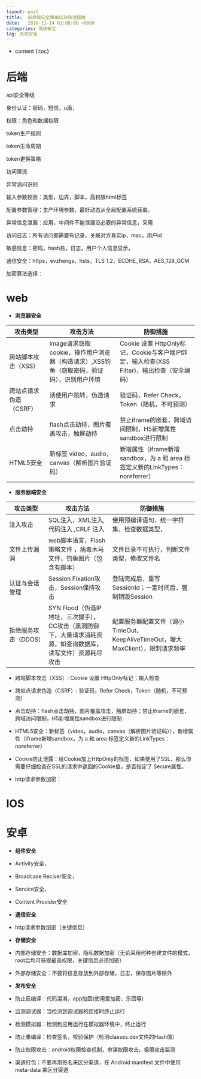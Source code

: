 ```yaml
---
layout: post
title:  前后端安全策略以及防治措施
date:   2016-11-14 01:08:00 +0800
categories: 系统安全
tag: 系统安全
---
```


* content
{:toc}

后端
=======================================

api安全等级

身份认证：密码，短信，u盾，

权限：角色和数据权限

token生产规则

token生命周期

token更换策略

访问限流

异常访问识别

输入参数校验：类型，边界，脚本，高权限html标签

配置参数管理：生产环境参数，最好动态从全局配置系统获取。

异常信息泄漏：应用，中间件不能泄漏没必要的异常信息，采用

访问日志：所有访问都需要有记录，关联对方真实ip，mac，用户id

敏感信息：密码，hash盐，日志，用户个人信息显示，

通信安全：https，evzhengs，hsts，TLS 1.2，ECDHE_RSA，AES_128_GCM

加密算法选择：

web
=======================================
- **浏览器安全**


 攻击类型          |     攻击方法        |     防御措施
----------        | ----------------  | ------------------  
跨站脚本攻击（XSS） | image请求窃取cookie，操作用户浏览器（构造请求）,XSS钓鱼（窃取密码，验证码），识别用户环境   | Cookie 设置 HttpOnly标记，Cookie与客户端IP绑定，输入检查(XSS Filter)，输出检查（安全编码）
跨站点请求伪造（CSRF）| 诱使用户跳转，伪造请求   | 验证码，Refer Check，Token（随机，不可预测）
点击劫持 | flash点击劫持，图片覆盖攻击，触屏劫持 | 禁止iframe的嵌套，跨域访问限制，H5新增属性sandbox进行限制
HTML5安全 | 新标签 video，audio，canvas（解析图片验证码）| 新增属性（iframe新增sandbox，为 a 和 area 标签定义新的LinkTypes： noreferrer）

- **服务器端安全**

 攻击类型         |     攻击方法        |     防御措施
----------       | ----------------  | ------------------  
注入攻击  |  SQL注入，XML注入,代码注入 ,CRLF 注入 | 使用预编译语句，统一字符集，检查数据类型，
文件上传漏洞 | web脚本语言，Flash策略文件 ，病毒木马文件，钓鱼图片（包含有脚本） | 文件目录不可执行，判断文件类型，修改文件名
认证与会话管理 | Session Fixation攻击，Session保持攻击 | 登陆完成后，重写SessionId；一定时间后，强制销毁Session
拒绝服务攻击（DDOS） |SYN Flood（伪造IP地址，三次握手），CC攻击（黑洞防御下，大量请求消耗资源，如查询数据库，读写文件）资源耗尽攻击 | 配置服务器配置文件（调小TimeOut、KeepAliveTimeOut，增大MaxClient），限制请求频率

 - 跨站脚本攻击（XSS）: Cookie 设置 HttpOnly标记；输入检查
 - 跨站点请求伪造（CSRF）:  验证码，Refer Check，Token（随机，不可预测）
 - 点击劫持：flash点击劫持，图片覆盖攻击，触屏劫持；禁止iframe的嵌套，跨域访问限制，H5新增属性sandbox进行限制
 - HTML5安全：新标签（video，audio，canvas（解析图片验证码）），新增属性（iframe新增sandbox，为 a 和 area 标签定义新的LinkTypes： noreferrer）

 - Cookie防止泄露：给Cookie加上HttpOnly的标签，如果使用了SSL，那么你需要仔细检查在SSL的请求中返回的Cookie值，是否指定了 Secure属性。

 - http请求参数加密：



IOS
=======================================



安卓
=======================================

- **组件安全**

 - Activity安全，

 - Broadcase Reciver安全，

 - Service安全，

 - Content Provider安全

- **通信安全**
 - http请求参数加密（关键信息）

- **存储安全**
 -  内部存储安全：数据库加密，隐私数据加密（无论采用何种创建文件的模式，root后均可获取最高权限，关键信息必须加密）
 
 -  外部存储安全：不要将信息存放到外部存储，日志，保存图片等除外

- **发布安全**

 - 防止反编译：代码混淆，app加固(使用爱加密、乐固等)

 - 监测调试器：当检测到调试器的连接时终止运行

 - 检测模拟器：检测到应用运行在模拟器环境中，终止运行

 - 防止重编译：检查签名，校验保护（检测classes.dex文件的Hash值）

 - 防止权限攻击：android权限检查机制，串谋权限攻击，极限攻击监测

 - 渠道打包：不要再用签名来区分渠道，在 Android manifest 文件中使用 meta-data 来区分渠道
